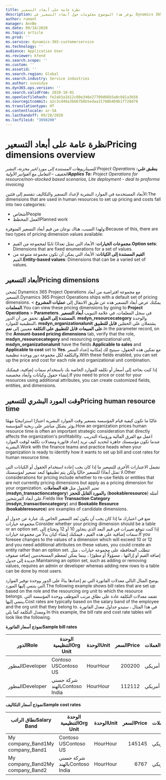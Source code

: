 ```yaml
---
title: نظرة عامة على أبعاد التسعير
description: يوفر هذا الموضوع معلومات حول أبعاد التسعير في Dynamics 365 Project operations.
author: rumant
manager: AnnBe
ms.date: 09/18/2020
ms.topic: article
ms.prod: ''
ms.service: dynamics-365-customerservice
ms.technology: ''
audience: Application User
ms.reviewer: kfend
ms.search.scope: ''
ms.custom: ''
ms.assetid: ''
ms.search.region: Global
ms.search.industry: Service industries
ms.author: suvaidya
ms.dyn365.ops.version: ''
ms.search.validFrom: 2020-10-01
ms.openlocfilehash: fe2ab3a1b12c00e346e27709d66b5a0cb81a3b56
ms.sourcegitcommit: a2c3cd49a3b667b8b5edaa31788b4b9b1f728d78
ms.translationtype: HT
ms.contentlocale: ar-SA
ms.lasthandoff: 09/28/2020
ms.locfileid: "3898200"
---
```

# <a name="pricing-dimensions-overview"></a><span data-ttu-id="66192-103">نظرة عامة على أبعاد التسعير</span><span class="sxs-lookup"><span data-stu-id="66192-103">Pricing dimensions overview</span></span>

<span data-ttu-id="66192-104">_**ينطبق علي:** ‏‫Project Operations للسيناريوهات المستندة إلى مورد/غير مخزنة‬، ‏‫النشر الخفيف – التعامل مع الفواتير الأولية‬_</span><span class="sxs-lookup"><span data-stu-id="66192-104">_**Applies To:** Project Operations for resource/non-stocked based scenarios, Lite deployment - deal to proforma invoicing_</span></span>

<span data-ttu-id="66192-105">الأبعاد المستخدمة في الموارد البشرية لإعداد التسعير والتكاليف تنقسم إلى فئتين:</span><span class="sxs-lookup"><span data-stu-id="66192-105">The dimensions that are used in human resources to set up pricing and costs fall into two categories:</span></span>

- <span data-ttu-id="66192-106">أشخاص</span><span class="sxs-lookup"><span data-stu-id="66192-106">People</span></span>
- <span data-ttu-id="66192-107">العمل المخطط</span><span class="sxs-lookup"><span data-stu-id="66192-107">Planned work</span></span>

<span data-ttu-id="66192-108">ولهذا السبب، هناك نوعان من قيم أبعاد التسعير المتوفرة:</span><span class="sxs-lookup"><span data-stu-id="66192-108">Because of this, there are two types of pricing dimension values available:</span></span>

- <span data-ttu-id="66192-109">**مجموعات الخيارات**: الأبعاد التي تمثل تعدادًا ثابتًا لمجموعة من القيم.</span><span class="sxs-lookup"><span data-stu-id="66192-109">**Option sets**: Dimensions that are fixed enumerations for a set of values.</span></span>
- <span data-ttu-id="66192-110">**القيم المستندة إلى الكيانات**: الأبعاد التي يمكن أن تكون مجموعة متنوعة من القيم.</span><span class="sxs-lookup"><span data-stu-id="66192-110">**Entity-based values**: Dimensions that can be a varied set of values.</span></span>

## <a name="pricing-dimensions"></a><span data-ttu-id="66192-111">أبعاد التسعير</span><span class="sxs-lookup"><span data-stu-id="66192-111">Pricing dimensions</span></span>

<span data-ttu-id="66192-112">يُشحن Dynamics 365 Project Operations مع مجموعة افتراضية من أبعاد التسعير.</span><span class="sxs-lookup"><span data-stu-id="66192-112">Dynamics 365 Project Operations ships with a default set of pricing dimensions.</span></span> <span data-ttu-id="66192-113">يمكنك عرض أبعاد التسعير هذه عن طريق الانتقال إلى **عمليات المشروع** > **المعلمات**.</span><span class="sxs-lookup"><span data-stu-id="66192-113">You can view these pricing dimensions by going to **Project Operations** > **Parameters**.</span></span> <span data-ttu-id="66192-114">في سجل المعلمات، في علامة التبويب **أبعاد التسعير المستندة إلى المبلغ**، تحقق من أن الدور، **msdyn_resourcecategory** والوحدة التنظيمية للموارد، **msdyn_organizationalunit** يشتملان على الحقلين **قابل للتطبيق على المبيعات** **قابل للتطبيق على التكلفة** معينين إلى **نعم**.</span><span class="sxs-lookup"><span data-stu-id="66192-114">In the parameter record, on the **Amount-based pricing dimensions** tab, verify that the role, **msdyn_resourcecategory** and resourcing organizational unit, **msdyn_organizationalunit** have the fields **Applicable to sales** and **Applicable to cost** set to **Yes**.</span></span> <span data-ttu-id="66192-115">مع تمكين هذه الحقول، سيتيح لك إمكانية إعداد السعر والتكلفة لكل مجموعة دور ووحدة تنظيمية.</span><span class="sxs-lookup"><span data-stu-id="66192-115">With these fields enabled, you can set up the price and cost for each role and organizational unit combination.</span></span>

<span data-ttu-id="66192-116">إذا كنت بحاجة إلى أسعار أو تكلفه للموارد الخاصة بك باستخدام سمات إضافية، فيمكنك إنشاء حقول وكيانات وأبعاد مخصصة.</span><span class="sxs-lookup"><span data-stu-id="66192-116">If you need to price or cost for your resources using additional attributes, you can create customized fields, entities, and dimensions.</span></span>

## <a name="pricing-human-resource-time"></a><span data-ttu-id="66192-117">وقت المورد البشري للتسعير</span><span class="sxs-lookup"><span data-stu-id="66192-117">Pricing human resource time</span></span>
<span data-ttu-id="66192-118">غالبًا ما تكون كيفية قيام المؤسسة بتسعير وقت الموارد البشرية اعتبارًا استراتيجيًا مهمًا يؤثر بشكل مباشر على ربحية المؤسسة.</span><span class="sxs-lookup"><span data-stu-id="66192-118">How an organization prices human resource time is often an important strategic consideration that directly affects the organization's profitability.</span></span> <span data-ttu-id="66192-119">اعمل مع الفرق المالية ورؤساء التدريب عندما تكون مؤسستك جاهزة لتحديد كيف تريد إعداد فاتورة ومعدلات تكلفة لوقت الموارد البشرية.</span><span class="sxs-lookup"><span data-stu-id="66192-119">Work with the finance teams and practice heads when your organization is ready to identify how it wants to set up bill and cost rates for human resource time.</span></span>

<span data-ttu-id="66192-120">تشمل الاعتبارات الأخرى للتسعير ما إذا كان يجب إعادة استخدام الحقول أو الكيانات التي لا تمثل أبعادًا للتسعير حاليًا ولكن يتم تطبيقها كبعد تسعير لمؤسستك.</span><span class="sxs-lookup"><span data-stu-id="66192-120">Other considerations for pricing include whether to re-use fields or entities that are not currently pricing dimensions but apply as a pricing dimension for your organization.</span></span> <span data-ttu-id="66192-121">تعتبر الحقول مثل **فئة المعاملات** (**msdyn_transactioncategory**) و**المورد القابل للحجز** (**bookableresource**) أمثلة على أبعاد المرشحين.</span><span class="sxs-lookup"><span data-stu-id="66192-121">Fields like **Transaction Category** (**msdyn_transactioncategory**) and **Bookable Resource** (**bookableresource**) are examples of candidate dimensions.</span></span> 

<span data-ttu-id="66192-122">ضع في اعتبارك ما إذا كان يجب أن يكون بُعد التسعير الخاص بك عبارة عن جدول أو مجموعة خيارات.</span><span class="sxs-lookup"><span data-stu-id="66192-122">Consider whether your pricing dimension should be a table or an option set.</span></span> <span data-ttu-id="66192-123">إذا كنت تتوقع تغييرات في قيم البعد الذي يتجاوز 10 أو 12 وتحتاج إلى سمات إضافية على هذه القيم ، فيمكنك إنشاء كيان بدلاً من مجموعة خيارات.</span><span class="sxs-lookup"><span data-stu-id="66192-123">If you foresee changes to the values of a dimension which will exceed 10 or 12 and you need additional attributes on these values, you could create an entity rather than an option set.</span></span> <span data-ttu-id="66192-124">تتطلب المحافظة على مجموعة خيارات ، مثل إضافة القيم أو إزالتها ، مسؤولًا أو مطورًا ، بينما يمكن لمعظم المستخدمين إضافة صفوف جديدة إلى جدول.</span><span class="sxs-lookup"><span data-stu-id="66192-124">Maintaining an option set, such as adding or removing values, requires an admin or developer whereas adding new rows to a table can be done by most users.</span></span>

<span data-ttu-id="66192-125">يوضح المثال التالي معدلات الفاتورة التي تم إعدادها بناءً على الدور ووحدة توفير الموارد التي ينتمي إليها المورد.</span><span class="sxs-lookup"><span data-stu-id="66192-125">The following example shows bill rates that are set up based on the role and the resourcing org unit to which the resource belongs.</span></span> <span data-ttu-id="66192-126">تعتمد معدلات التكلفة عادة على نطاق مرتب الموظف ووحدة المؤسسة التي ينتمي إليها.</span><span class="sxs-lookup"><span data-stu-id="66192-126">Cost rates are typically based on the salary band of the employee and the org unit that they belong to.</span></span> <span data-ttu-id="66192-127">في هذا المثال ، ستبدو جداول معدل الفاتورة ومعدل التكلفة كما يلي.</span><span class="sxs-lookup"><span data-stu-id="66192-127">In this example, the bill rate and cost rate tables will look like the following.</span></span>

<span data-ttu-id="66192-128">**نموذج أسعار الفاتورة**</span><span class="sxs-lookup"><span data-stu-id="66192-128">**Sample bill rates**</span></span>

| <span data-ttu-id="66192-129">الدور</span><span class="sxs-lookup"><span data-stu-id="66192-129">Role</span></span>        | <span data-ttu-id="66192-130">الوحدة التنظيمية</span><span class="sxs-lookup"><span data-stu-id="66192-130">Org Unit</span></span>    |<span data-ttu-id="66192-131">الوحدة</span><span class="sxs-lookup"><span data-stu-id="66192-131">Unit</span></span>      |<span data-ttu-id="66192-132">السعر</span><span class="sxs-lookup"><span data-stu-id="66192-132">Price</span></span>      |<span data-ttu-id="66192-133">العملات</span><span class="sxs-lookup"><span data-stu-id="66192-133">Currency</span></span>  |
| ------------|-------------|----------|----------:|----------|
| <span data-ttu-id="66192-134">المطور</span><span class="sxs-lookup"><span data-stu-id="66192-134">Developer</span></span>   | <span data-ttu-id="66192-135">Contoso US</span><span class="sxs-lookup"><span data-stu-id="66192-135">Contoso US</span></span>  |<span data-ttu-id="66192-136">Hour‬</span><span class="sxs-lookup"><span data-stu-id="66192-136">Hour</span></span> | <span data-ttu-id="66192-137">200</span><span class="sxs-lookup"><span data-stu-id="66192-137">200</span></span>|<span data-ttu-id="66192-138">دولار أمريكي</span><span class="sxs-lookup"><span data-stu-id="66192-138">USD</span></span>     |
| <span data-ttu-id="66192-139">المطور</span><span class="sxs-lookup"><span data-stu-id="66192-139">Developer</span></span>   | <span data-ttu-id="66192-140">شركة حسني بالهند</span><span class="sxs-lookup"><span data-stu-id="66192-140">Contoso India</span></span> |<span data-ttu-id="66192-141">Hour‬</span><span class="sxs-lookup"><span data-stu-id="66192-141">Hour</span></span>|   <span data-ttu-id="66192-142">112</span><span class="sxs-lookup"><span data-stu-id="66192-142">112</span></span>|<span data-ttu-id="66192-143">دولار أمريكي</span><span class="sxs-lookup"><span data-stu-id="66192-143">USD</span></span>     |


<span data-ttu-id="66192-144">**نموذج أسعار التكاليف**</span><span class="sxs-lookup"><span data-stu-id="66192-144">**Sample cost rates**</span></span>

| <span data-ttu-id="66192-145">نطاق الراتب</span><span class="sxs-lookup"><span data-stu-id="66192-145">Salary Band</span></span>     | <span data-ttu-id="66192-146">الوحدة التنظيمية</span><span class="sxs-lookup"><span data-stu-id="66192-146">Org Unit</span></span>    |<span data-ttu-id="66192-147">الوحدة</span><span class="sxs-lookup"><span data-stu-id="66192-147">Unit</span></span>      |<span data-ttu-id="66192-148">السعر</span><span class="sxs-lookup"><span data-stu-id="66192-148">Price</span></span>      |<span data-ttu-id="66192-149">العملات</span><span class="sxs-lookup"><span data-stu-id="66192-149">Currency</span></span>  |
| ----------------|-------------|----------|----------:|----------|
| <span data-ttu-id="66192-150">My company_Band1</span><span class="sxs-lookup"><span data-stu-id="66192-150">My company_Band1</span></span> | <span data-ttu-id="66192-151">Contoso US</span><span class="sxs-lookup"><span data-stu-id="66192-151">Contoso US</span></span>  |<span data-ttu-id="66192-152">Hour‬</span><span class="sxs-lookup"><span data-stu-id="66192-152">Hour</span></span> | <span data-ttu-id="66192-153">145</span><span class="sxs-lookup"><span data-stu-id="66192-153">145</span></span>|<span data-ttu-id="66192-154">دولار أمريكي</span><span class="sxs-lookup"><span data-stu-id="66192-154">USD</span></span>     |
| <span data-ttu-id="66192-155">My company_Band2</span><span class="sxs-lookup"><span data-stu-id="66192-155">My company_Band2</span></span> | <span data-ttu-id="66192-156">شركة حسني بالهند</span><span class="sxs-lookup"><span data-stu-id="66192-156">Contoso India</span></span> |<span data-ttu-id="66192-157">Hour‬</span><span class="sxs-lookup"><span data-stu-id="66192-157">Hour</span></span>|   <span data-ttu-id="66192-158">67</span><span class="sxs-lookup"><span data-stu-id="66192-158">67</span></span>|<span data-ttu-id="66192-159">دولار أمريكي</span><span class="sxs-lookup"><span data-stu-id="66192-159">USD</span></span>     |
